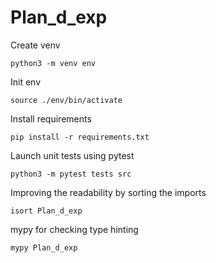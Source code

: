 # Plan_d_exp

Create venv
```
python3 -m venv env
```

Init env
```
source ./env/bin/activate
```

Install requirements
```
pip install -r requirements.txt
```

Launch unit tests using pytest
```
python3 -m pytest tests src
```

Improving the readability by sorting the imports
```
isort Plan_d_exp
```

mypy for checking type hinting
```
mypy Plan_d_exp
```
